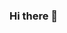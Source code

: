 ### Hi there 👋

<!--
**wdmdev/wdmdev** is a ✨ _special_ ✨ repository because its `README.md` (this file) appears on your GitHub profile.

Here are some ideas to get you started:

- 🔭 I’m currently studying Mathematical Modeling at The Technical University of Denmark
- 🌱 I’m currently learning Rust
- 🤝 I’m looking to collaborate on ML/AI projects
- 🤔 I’m looking for help with unpacking the world of TinyML
-->
